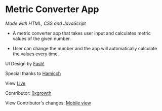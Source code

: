 # Metric Converter App

_Made with HTML, CSS and JavaScript_

- A metric converter app that takes user input and calculates metric values of the given number.

- User can change the number and the app will automatically calculate the values every time.

UI Design by [Fash!](https://twitter.com/heyFaash)

Special thanks to [Hamicch](https://twitter.com/hamicch)

View [Live](https://reine-metric-converter.netlify.app/)

Contributor: [0xgrowth](https://www.github.com/0xgrowth)

View Contributor's changes: [Mobile view](https://0xgrowth.github.io/metrik-converter/)
